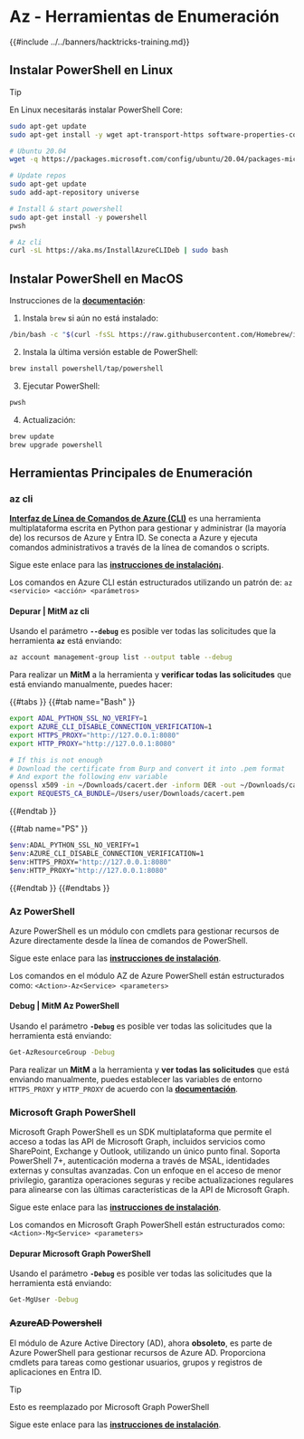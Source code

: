 # Az - Herramientas de Enumeración

{{#include ../../banners/hacktricks-training.md}}

## Instalar PowerShell en Linux

> [!TIP]
> En Linux necesitarás instalar PowerShell Core:
```bash
sudo apt-get update
sudo apt-get install -y wget apt-transport-https software-properties-common

# Ubuntu 20.04
wget -q https://packages.microsoft.com/config/ubuntu/20.04/packages-microsoft-prod.deb

# Update repos
sudo apt-get update
sudo add-apt-repository universe

# Install & start powershell
sudo apt-get install -y powershell
pwsh

# Az cli
curl -sL https://aka.ms/InstallAzureCLIDeb | sudo bash
```
## Instalar PowerShell en MacOS

Instrucciones de la [**documentación**](https://learn.microsoft.com/en-us/powershell/scripting/install/installing-powershell-on-macos?view=powershell-7.4):

1. Instala `brew` si aún no está instalado:
```bash
/bin/bash -c "$(curl -fsSL https://raw.githubusercontent.com/Homebrew/install/HEAD/install.sh)"
```
2. Instala la última versión estable de PowerShell:
```sh
brew install powershell/tap/powershell
```
3. Ejecutar PowerShell:
```sh
pwsh
```
4. Actualización:
```sh
brew update
brew upgrade powershell
```
## Herramientas Principales de Enumeración

### az cli

[**Interfaz de Línea de Comandos de Azure (CLI)**](https://learn.microsoft.com/en-us/cli/azure/install-azure-cli) es una herramienta multiplataforma escrita en Python para gestionar y administrar (la mayoría de) los recursos de Azure y Entra ID. Se conecta a Azure y ejecuta comandos administrativos a través de la línea de comandos o scripts.

Sigue este enlace para las [**instrucciones de instalación¡**](https://learn.microsoft.com/en-us/cli/azure/install-azure-cli#install).

Los comandos en Azure CLI están estructurados utilizando un patrón de: `az <servicio> <acción> <parámetros>`

#### Depurar | MitM az cli

Usando el parámetro **`--debug`** es posible ver todas las solicitudes que la herramienta **`az`** está enviando:
```bash
az account management-group list --output table --debug
```
Para realizar un **MitM** a la herramienta y **verificar todas las solicitudes** que está enviando manualmente, puedes hacer:

{{#tabs }}
{{#tab name="Bash" }}
```bash
export ADAL_PYTHON_SSL_NO_VERIFY=1
export AZURE_CLI_DISABLE_CONNECTION_VERIFICATION=1
export HTTPS_PROXY="http://127.0.0.1:8080"
export HTTP_PROXY="http://127.0.0.1:8080"

# If this is not enough
# Download the certificate from Burp and convert it into .pem format
# And export the following env variable
openssl x509 -in ~/Downloads/cacert.der -inform DER -out ~/Downloads/cacert.pem -outform PEM
export REQUESTS_CA_BUNDLE=/Users/user/Downloads/cacert.pem
```
{{#endtab }}

{{#tab name="PS" }}
```bash
$env:ADAL_PYTHON_SSL_NO_VERIFY=1
$env:AZURE_CLI_DISABLE_CONNECTION_VERIFICATION=1
$env:HTTPS_PROXY="http://127.0.0.1:8080"
$env:HTTP_PROXY="http://127.0.0.1:8080"
```
{{#endtab }}
{{#endtabs }}

### Az PowerShell

Azure PowerShell es un módulo con cmdlets para gestionar recursos de Azure directamente desde la línea de comandos de PowerShell.

Sigue este enlace para las [**instrucciones de instalación**](https://learn.microsoft.com/en-us/powershell/azure/install-azure-powershell).

Los comandos en el módulo AZ de Azure PowerShell están estructurados como: `<Action>-Az<Service> <parameters>`

#### Debug | MitM Az PowerShell

Usando el parámetro **`-Debug`** es posible ver todas las solicitudes que la herramienta está enviando:
```bash
Get-AzResourceGroup -Debug
```
Para realizar un **MitM** a la herramienta y **ver todas las solicitudes** que está enviando manualmente, puedes establecer las variables de entorno `HTTPS_PROXY` y `HTTP_PROXY` de acuerdo con la [**documentación**](https://learn.microsoft.com/en-us/powershell/azure/az-powershell-proxy).

### Microsoft Graph PowerShell

Microsoft Graph PowerShell es un SDK multiplataforma que permite el acceso a todas las API de Microsoft Graph, incluidos servicios como SharePoint, Exchange y Outlook, utilizando un único punto final. Soporta PowerShell 7+, autenticación moderna a través de MSAL, identidades externas y consultas avanzadas. Con un enfoque en el acceso de menor privilegio, garantiza operaciones seguras y recibe actualizaciones regulares para alinearse con las últimas características de la API de Microsoft Graph.

Sigue este enlace para las [**instrucciones de instalación**](https://learn.microsoft.com/en-us/powershell/microsoftgraph/installation).

Los comandos en Microsoft Graph PowerShell están estructurados como: `<Action>-Mg<Service> <parameters>`

#### Depurar Microsoft Graph PowerShell

Usando el parámetro **`-Debug`** es posible ver todas las solicitudes que la herramienta está enviando:
```bash
Get-MgUser -Debug
```
### ~~**AzureAD Powershell**~~

El módulo de Azure Active Directory (AD), ahora **obsoleto**, es parte de Azure PowerShell para gestionar recursos de Azure AD. Proporciona cmdlets para tareas como gestionar usuarios, grupos y registros de aplicaciones en Entra ID.

> [!TIP]
> Esto es reemplazado por Microsoft Graph PowerShell

Sigue este enlace para las [**instrucciones de instalación**](https://www.powershellgallery.com/packages/AzureAD).
